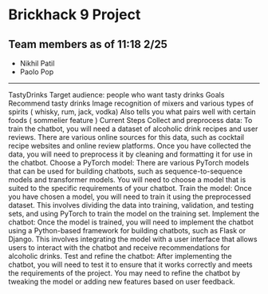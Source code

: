 # Brickhack 9 Project
## Team members as of 11:18 2/25
* Nikhil Patil
* Paolo Pop
--------
TastyDrinks
Target audience: people who want tasty drinks
Goals
Recommend tasty drinks
Image recognition of mixers and various types of spirits ( whisky, rum, jack, vodka)
Also tells you what pairs well with certain foods ( sommelier feature ) 
Current Steps 
 	Collect and preprocess data: To train the chatbot, you will need a dataset of alcoholic drink recipes and user reviews. There are various online sources for this data, such as cocktail recipe websites and online review platforms. Once you have collected the data, you will need to preprocess it by cleaning and formatting it for use in the chatbot.
 	Choose a PyTorch model: There are various PyTorch models that can be used for building chatbots, such as sequence-to-sequence models and transformer models. You will need to choose a model that is suited to the specific requirements of your chatbot.
 	Train the model: Once you have chosen a model, you will need to train it using the preprocessed dataset. This involves dividing the data into training, validation, and testing sets, and using PyTorch to train the model on the training set.
 	Implement the chatbot: Once the model is trained, you will need to implement the chatbot using a Python-based framework for building chatbots, such as Flask or Django. This involves integrating the model with a user interface that allows users to interact with the chatbot and receive recommendations for alcoholic drinks.
 	Test and refine the chatbot: After implementing the chatbot, you will need to test it to ensure that it works correctly and meets the requirements of the project. You may need to refine the chatbot by tweaking the model or adding new features based on user feedback.



